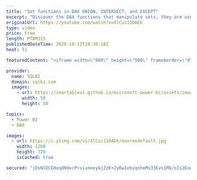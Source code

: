 ```yaml
---
title: "Set functions in DAX UNION, INTERSECT, and EXCEPT"
excerpt: "Discover the DAX functions that manipulate sets; they are useful to create queries and sometimes also to author measures. Article and download: https://sql.bi/674755?aff=yt"
originalUrl: https://youtube.com/watch?v=XlCus11OAEk
type: video
price: Free
length: PT8M31S
publishedDateTime: 2020-10-12T19:30:18Z
heat: 51

featuredContent: "<iframe width=\"800\" height=\"500\" frameborder=\"0\" src=\"https://www.youtube.com/embed/XlCus11OAEk\" allow=\"accelerometer; autoplay; encrypted-media; gyroscope; picture-in-picture\" allowfullscreen></iframe>"

provider:
  name: SQLBI
  domain: sqlbi.com
  images:
    - url: https://smartableai.github.io/microsoft-power-bi/assets/images/organizations/sqlbi.com-50x50.jpg
      width: 50
      height: 50

topics:
  - Power BI
  - DAX

images:
  - url: https://i.ytimg.com/vi/XlCus11OAEk/maxresdefault.jpg
    width: 1280
    height: 720
    isCached: true

secured: "jDsNlDCEHxqdN9xcP+sixneeyGjZzK+2yRwIebyqnheMs33Evs1Mb/oIs2EouCwjg4nBWgloYOk7uxkH2WAbx3S4U/w6beZI1fzXcXSUz46Yaapxhrv3gbzBzSVlbKBeiVffbPCXL6Ey6IZIp/hbkuBpgD36XF/VaEVIQcrxCkfy9t+HFfqFH+V9iWoA+cHAI2dFarwHN+txV2bApeHp9BfdAC0gyTx6JiOd9JGIHnsAtaLZKZY3+GFMpVMCey7cyZQ7bLnnmscOqD+5KsAPc0ZYmEFeTxw/ROiO4wUYOJGN8XcszxtbLQBKgAT/nz7ZouAcv4oa8BSlcthh4sCNjqRRigWQwwQB+i+83+Ef7j4NAsfV0NuC5axF3CH+NiRADa9Yio4Ltm2lTihT00PPRg8ZYcVdScr2SxrB1h2NzB4=;Vlq/peRHRbe7JqueLykRpw=="
---
```


